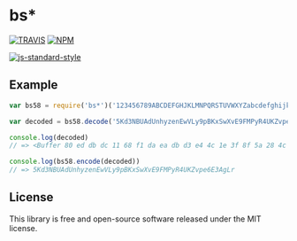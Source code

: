 # bs*

[![TRAVIS](https://secure.travis-ci.org/dcousens/bs\*.png)](http://travis-ci.org/dcousens/bs\*)
[![NPM](http://img.shields.io/npm/v/bs\*.svg)](https://www.npmjs.org/package/bs\*)

[![js-standard-style](https://cdn.rawgit.com/feross/standard/master/badge.svg)](https://github.com/feross/standard)


## Example

``` javascript
var bs58 = require('bs*')('123456789ABCDEFGHJKLMNPQRSTUVWXYZabcdefghijkmnopqrstuvwxyz')

var decoded = bs58.decode('5Kd3NBUAdUnhyzenEwVLy9pBKxSwXvE9FMPyR4UKZvpe6E3AgLr')

console.log(decoded)
// => <Buffer 80 ed db dc 11 68 f1 da ea db d3 e4 4c 1e 3f 8f 5a 28 4c 20 29 f7 8a d2 6a f9 85 83 a4 99 de 5b 19>

console.log(bs58.encode(decoded))
// => 5Kd3NBUAdUnhyzenEwVLy9pBKxSwXvE9FMPyR4UKZvpe6E3AgLr
```


## License

This library is free and open-source software released under the MIT license.

